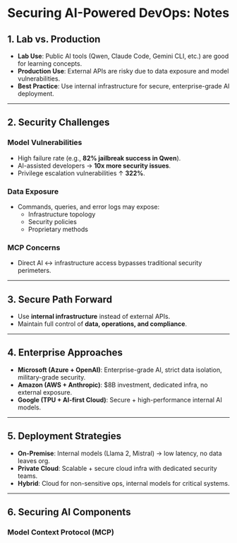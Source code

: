 # Securing AI-Powered DevOps: Notes

## 1. Lab vs. Production
- **Lab Use**: Public AI tools (Qwen, Claude Code, Gemini CLI, etc.) are good for learning concepts.  
- **Production Use**: External APIs are risky due to data exposure and model vulnerabilities.  
- **Best Practice**: Use internal infrastructure for secure, enterprise-grade AI deployment.  

---

## 2. Security Challenges
### Model Vulnerabilities
- High failure rate (e.g., **82% jailbreak success in Qwen**).  
- AI-assisted developers → **10x more security issues**.  
- Privilege escalation vulnerabilities ↑ **322%**.  

### Data Exposure
- Commands, queries, and error logs may expose:  
  - Infrastructure topology  
  - Security policies  
  - Proprietary methods  

### MCP Concerns
- Direct AI ↔ infrastructure access bypasses traditional security perimeters.  

---

## 3. Secure Path Forward
- Use **internal infrastructure** instead of external APIs.  
- Maintain full control of **data, operations, and compliance**.  

---

## 4. Enterprise Approaches
- **Microsoft (Azure + OpenAI)**: Enterprise-grade AI, strict data isolation, military-grade security.  
- **Amazon (AWS + Anthropic)**: $8B investment, dedicated infra, no external exposure.  
- **Google (TPU + AI-first Cloud)**: Secure + high-performance internal AI models.  

---

## 5. Deployment Strategies
- **On-Premise**: Internal models (Llama 2, Mistral) → low latency, no data leaves org.  
- **Private Cloud**: Scalable + secure cloud infra with dedicated security teams.  
- **Hybrid**: Cloud for non-sensitive ops, internal models for critical systems.  

---

## 6. Securing AI Components
### Model Context Protocol (MCP)

